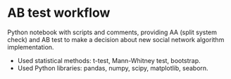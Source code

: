 # AB test workflow
Python notebook with scripts and comments, providing AA (split system check) and AB test to make a decision about new social network algorithm implementation.

* Used statistical methods: t-test, Mann-Whitney test, bootstrap.
* Used Python libraries: pandas, numpy, scipy, matplotlib, seaborn.
